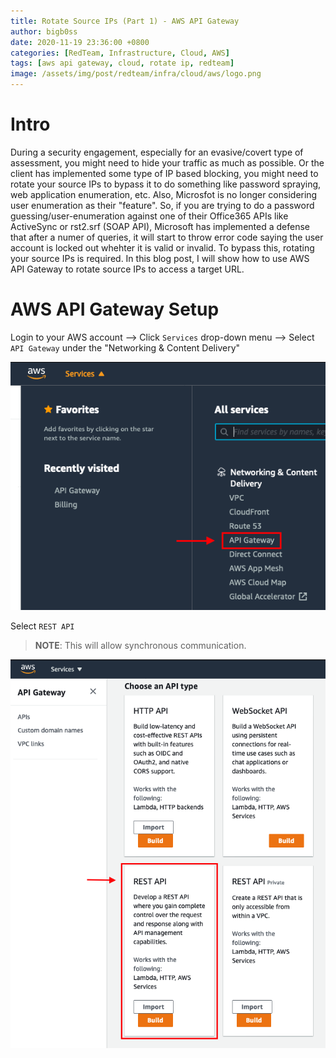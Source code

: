 ```yaml
---
title: Rotate Source IPs (Part 1) - AWS API Gateway
author: bigb0ss
date: 2020-11-19 23:36:00 +0800
categories: [RedTeam, Infrastructure, Cloud, AWS]
tags: [aws api gateway, cloud, rotate ip, redteam]
image: /assets/img/post/redteam/infra/cloud/aws/logo.png
---
```


# Intro

During a security engagement, especially for an evasive/covert type of assessment, you might need to hide your traffic as much as possible. Or the client has implemented some type of IP based blocking, you might need to rotate your source IPs to bypass it to do something like password spraying, web application enumeration, etc. Also, Microsfot is no longer considering user enumeration as their "feature". So, if you are trying to do a password guessing/user-enumeration against one of their Office365 APIs like ActiveSync or rst2.srf (SOAP API), Microsoft has implemented a defense that after a numer of queries, it will start to throw error code saying the user account is locked out whehter it is valid or invalid. To bypass this, rotating your source IPs is required. In this blog post, I will show how to use AWS API Gateway to rotate source IPs to access a target URL. 

# AWS API Gateway Setup

Login to your AWS account 
  --> Click `Services` drop-down menu 
  --> Select `API Gateway` under the "Networking & Content Delivery"

![image](/assets/img/post/redteam/infra/cloud/aws/01.png)

Select `REST API` 

>**NOTE**: This will allow synchronous communication.

![image](/assets/img/post/redteam/infra/cloud/aws/02.png)

